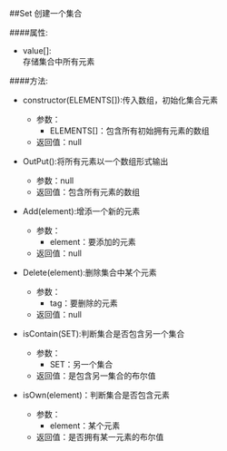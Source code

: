 ##Set
创建一个集合

####属性:   
+ value[]:  
存储集合中所有元素  

####方法:  
+ constructor(ELEMENTS[]):传入数组，初始化集合元素
  + 参数：
    + ELEMENTS[]：包含所有初始拥有元素的数组
  + 返回值：null


+ OutPut():将所有元素以一个数组形式输出  
  + 参数：null
  + 返回值：包含所有元素的数组


+ Add(element):增添一个新的元素
  + 参数：
    + element：要添加的元素
  + 返回值：null


+ Delete(element):删除集合中某个元素
  + 参数：
    + tag：要删除的元素
  + 返回值：null  


+ isContain(SET):判断集合是否包含另一个集合
  + 参数：
    + SET：另一个集合 
  + 返回值：是包含另一集合的布尔值


+ isOwn(element)：判断集合是否包含元素
  + 参数：
    + element：某个元素
  + 返回值：是否拥有某一元素的布尔值
